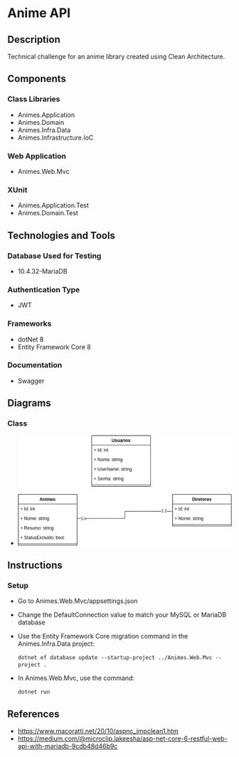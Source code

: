 # Anime API
## Description
Technical challenge for an anime library created using Clean Architecture.

## Components

### Class Libraries
 - Animes.Application
 - Animes.Domain
 - Animes.Infra.Data
 - Animes.Infrastructure.IoC

### Web Application
 - Animes.Web.Mvc

### XUnit
 - Animes.Application.Test
 - Animes.Domain.Test

## Technologies and Tools

### Database Used for Testing
 - 10.4.32-MariaDB

### Authentication Type
 - JWT

### Frameworks
 - dotNet 8
 - Entity Framework Core 8

### Documentation
 - Swagger

## Diagrams

### Class
 - ![<Diagram 1>](Docs/Diagrams/d1-classe.png)

## Instructions

### Setup
 - Go to Animes.Web.Mvc/appsettings.json
 - Change the DefaultConnection value to match your MySQL or MariaDB database
 - Use the Entity Framework Core migration command in the Animes.Infra.Data project:
 
       dotnet ef database update --startup-project ../Animes.Web.Mvc --project .

 - In Animes.Web.Mvc, use the command:

       dotnet run

## References
 - https://www.macoratti.net/20/10/aspnc_impclean1.htm
 - https://medium.com/@microclip.lakeesha/asp-net-core-6-restful-web-api-with-mariadb-9cdb48d46b9c